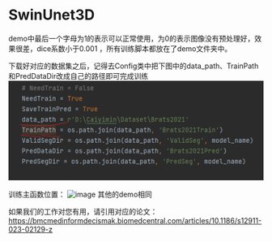 # SwinUnet3D
demo中最后一个字母为1的表示可以正常使用，为0的表示图像没有预处理好，效果很差，dice系数小于0.001 ，所有训练脚本都放在了demo文件夹中。

下载好对应的数据集之后，记得去Config类中把下图中的data_path、TrainPath和PredDataDir改成自己的路径即可完成训练
![img.png](img.png)

训练主函数位置：
![image](https://github.com/1152545264/SwinUnet3D/assets/44309924/701a2631-7561-4d86-a4fa-9bdec941318a)
其他的demo相同


如果我们的工作对您有用，请引用对应的论文：https://bmcmedinformdecismak.biomedcentral.com/articles/10.1186/s12911-023-02129-z

